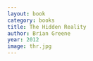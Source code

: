 ```yaml
---
layout: book
category: books
title: The Hidden Reality
author: Brian Greene
year: 2012
image: thr.jpg
---
```

